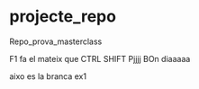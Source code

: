 # projecte_repo
Repo_prova_masterclass

F1 fa el mateix que CTRL SHIFT Pjjjj
BOn diaaaaa

aixo es la branca ex1